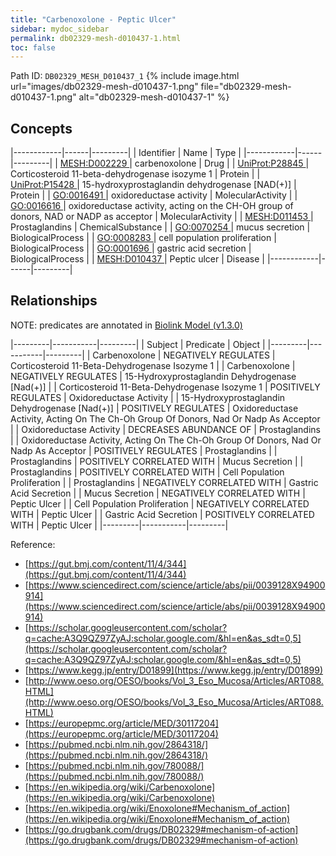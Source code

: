 ```yaml
---
title: "Carbenoxolone - Peptic Ulcer"
sidebar: mydoc_sidebar
permalink: db02329-mesh-d010437-1.html
toc: false 
---
```



Path ID: `DB02329_MESH_D010437_1`
{% include image.html url="images/db02329-mesh-d010437-1.png" file="db02329-mesh-d010437-1.png" alt="db02329-mesh-d010437-1" %}

## Concepts

|------------|------|---------|
| Identifier | Name | Type    |
|------------|------|---------|
| <a href="https://identifiers.org/MESH:D002229">MESH:D002229 </a> | carbenoxolone | Drug |
| <a href="https://identifiers.org/UniProt:P28845">UniProt:P28845 </a> | Corticosteroid 11-beta-dehydrogenase isozyme 1 | Protein |
| <a href="https://identifiers.org/UniProt:P15428">UniProt:P15428 </a> | 15-hydroxyprostaglandin dehydrogenase [NAD(+)] | Protein |
| <a href="https://identifiers.org/GO:0016491">GO:0016491 </a> | oxidoreductase activity | MolecularActivity |
| <a href="https://identifiers.org/GO:0016616">GO:0016616 </a> | oxidoreductase activity, acting on the CH-OH group of donors, NAD or NADP as acceptor | MolecularActivity |
| <a href="https://identifiers.org/MESH:D011453">MESH:D011453 </a> | Prostaglandins | ChemicalSubstance |
| <a href="https://identifiers.org/GO:0070254">GO:0070254 </a> | mucus secretion | BiologicalProcess |
| <a href="https://identifiers.org/GO:0008283">GO:0008283 </a> | cell population proliferation | BiologicalProcess |
| <a href="https://identifiers.org/GO:0001696">GO:0001696 </a> | gastric acid secretion | BiologicalProcess |
| <a href="https://identifiers.org/MESH:D010437">MESH:D010437 </a> | Peptic ulcer | Disease |
|------------|------|---------|

## Relationships


NOTE: predicates are annotated in <a href="https://github.com/biolink/biolink-model/releases/tag/v1.3.0">Biolink Model (v1.3.0)</a>

|---------|-----------|---------|
| Subject | Predicate | Object  |
|---------|-----------|---------|
| Carbenoxolone | NEGATIVELY REGULATES | Corticosteroid 11-Beta-Dehydrogenase Isozyme 1 |
| Carbenoxolone | NEGATIVELY REGULATES | 15-Hydroxyprostaglandin Dehydrogenase [Nad(+)] |
| Corticosteroid 11-Beta-Dehydrogenase Isozyme 1 | POSITIVELY REGULATES | Oxidoreductase Activity |
| 15-Hydroxyprostaglandin Dehydrogenase [Nad(+)] | POSITIVELY REGULATES | Oxidoreductase Activity, Acting On The Ch-Oh Group Of Donors, Nad Or Nadp As Acceptor |
| Oxidoreductase Activity | DECREASES ABUNDANCE OF | Prostaglandins |
| Oxidoreductase Activity, Acting On The Ch-Oh Group Of Donors, Nad Or Nadp As Acceptor | POSITIVELY REGULATES | Prostaglandins |
| Prostaglandins | POSITIVELY CORRELATED WITH | Mucus Secretion |
| Prostaglandins | POSITIVELY CORRELATED WITH | Cell Population Proliferation |
| Prostaglandins | NEGATIVELY CORRELATED WITH | Gastric Acid Secretion |
| Mucus Secretion | NEGATIVELY CORRELATED WITH | Peptic Ulcer |
| Cell Population Proliferation | NEGATIVELY CORRELATED WITH | Peptic Ulcer |
| Gastric Acid Secretion | POSITIVELY CORRELATED WITH | Peptic Ulcer |
|---------|-----------|---------|

Reference: 
  - [https://gut.bmj.com/content/11/4/344](https://gut.bmj.com/content/11/4/344)
  - [https://www.sciencedirect.com/science/article/abs/pii/0039128X94900914](https://www.sciencedirect.com/science/article/abs/pii/0039128X94900914)
  - [https://scholar.googleusercontent.com/scholar?q=cache:A3Q9QZ97ZyAJ:scholar.google.com/&hl=en&as_sdt=0,5](https://scholar.googleusercontent.com/scholar?q=cache:A3Q9QZ97ZyAJ:scholar.google.com/&hl=en&as_sdt=0,5)
  - [https://www.kegg.jp/entry/D01899](https://www.kegg.jp/entry/D01899)
  - [http://www.oeso.org/OESO/books/Vol_3_Eso_Mucosa/Articles/ART088.HTML](http://www.oeso.org/OESO/books/Vol_3_Eso_Mucosa/Articles/ART088.HTML)
  - [https://europepmc.org/article/MED/30117204](https://europepmc.org/article/MED/30117204)
  - [https://pubmed.ncbi.nlm.nih.gov/2864318/](https://pubmed.ncbi.nlm.nih.gov/2864318/)
  - [https://pubmed.ncbi.nlm.nih.gov/780088/](https://pubmed.ncbi.nlm.nih.gov/780088/)
  - [https://en.wikipedia.org/wiki/Carbenoxolone](https://en.wikipedia.org/wiki/Carbenoxolone)
  - [https://en.wikipedia.org/wiki/Enoxolone#Mechanism_of_action](https://en.wikipedia.org/wiki/Enoxolone#Mechanism_of_action)
  - [https://go.drugbank.com/drugs/DB02329#mechanism-of-action](https://go.drugbank.com/drugs/DB02329#mechanism-of-action)
